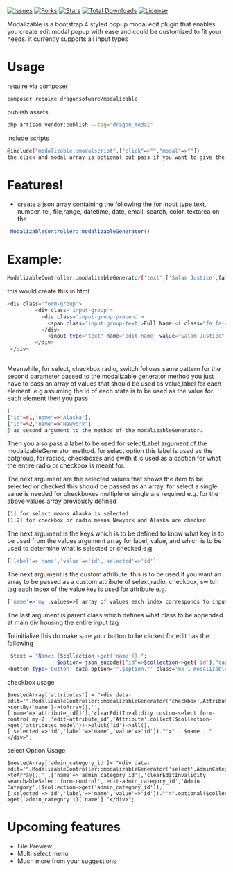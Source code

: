 
[![Issues](https://img.shields.io/github/issues/spartyboy/modalizable?style=for-the-badge)](https://github.com/spartyboy/modalizable/issues)
[![Forks](https://img.shields.io/github/forks/spartyboy/modalizable?style=for-the-badge)](https://github.com/spartyboy/modalizable/network/members)
[![Stars](https://img.shields.io/github/stars/spartyboy/modalizable?style=for-the-badge)](https://github.com/spartyboy/modalizable/stargazers)
[![Total Downloads](https://poser.pugx.org/dragonsoftware/modalizable/downloads)](//packagist.org/packages/dragonsoftware/modalizable)
[![License](https://poser.pugx.org/dragonsoftware/modalizable/license)](//packagist.org/packages/dragonsoftware/modalizable)



Modalizable is a bootstrap 4 styled popup modal edit plugin that enables you create edit modal popup with ease and could be customized to fit your needs. it currently supports all input types
# Usage

require via composer
```sh
composer require dragonsofware/modalizable
```

publish assets
```sh
php artisan vendor:publish --tag="dragon_modal"
```
include scripts
```sh
@include("modalizable::modalscript",["click"=>"","modal"=>""])
the click and modal array is optional but pass if you want to give the modal a different id, by default this is called modalizableModal for modal name and the click is the class name that triggers the event.
```
# Features!

  - create a json array containing the following the for input type text, number, tel, file,range, datetime, date, email, search, color, textarea on the
  ```sh
   ModalizableController::modalizableGenerator()
   ```
 # Example: 
   ```sh
   ModalizableController::modalizableGenerator('text',['Salam Justice',false, 'Full Name'],'user',['name'=>'full_name','data-menu'=>'main'],'form-control clearError','edit-name');
   ``` 
   
   
   this would create this in html
   
   ```sh
   <div class='form-group'>
            <div class='input-group'>
              <div class='input-group-prepend'>
                <span class='input-group-text'>Full Name <i class="fa fa-user"></i></span>
              </div>
                <input type="text" name='edit-name' value="Salam Justice" data-menu='main' />
            </div>
    </div>        
            
   ```
  Meanwhile, for select, checkbox,radio, switch follows same pattern for the second parameter passed to the modalizable generator method you just have to pass an array of values that should be used as value,label for each element. e.g assuming the id of each state is to be used as the value for each element then you pass
  
  ```sh
  [
  ["id"=>1,"name"=>"Alaska"],
  ["id"=>2,"name"=>"Newyork"]
  ] as second argument to the method of the modalizableGenerator.
  ```
Then you also pass a label to be used for selectLabel argument of the modalizableGenerator method. for select option this label is used as the optgroup, for radios, checkboxes and swith it is used as a caption for what the entire radio or checkbox is meant for.

The next argument are the selected values that shows the item to be selected or checked this should be passed as an array. for select a single value is  needed for checkboxes multiple or single are required e.g. for the above values array previously defined
```sh
[1] for select means Alaska is selected
[1,2] for checkbox or radio means Newyork and Alaska are checked
```

The next argument is the keys which is to be defined to know what key is to be used from the values argument array for label, value, and which is to be used to determine what is selected or checked e.g.

```sh
['label'=>'name','value'=>'id','selected'=>'id'] 
```

The next argument is the custom attribute, this is to be used if you want an array to be passed as a custom attribute of selext,radio, checkbox, switch tag each index of the value key is used for attribute e.g.
```sh
['name'=>'my',values=>[ array of values each index corresponds to input of the value argument]] to access this a custom attribute of data-my is created with value of index of the currently iterated value argument
```

The last argument is parent class which defines what class to be appended at main div housing the entire input tag

To initialize this do make sure your button to be clicked for edit has the following

```sh
 $text = "Name: {$collection->get('name')},";
                $option= json_encode(["id"=>$collection->get('id'),"caption"=>"Edit Programme For $text","url"=>route('crudprogramme.update',['crudprogramme'=>$collection->get('id')]),"csrf"=>csrf_token(),"class"=>"silentSubmit","placeholder"=>"editErrorMessages","errors"=>"clearEditInvalidity","type"=>"edit"]);
<button type='button' data-option='".$option."' class='mx-1 modalizable my-1 btn btn-sm btn-primary'><i class='fa fa-edit'></i>
```

checkbox usage

```shell script
$nestedArray['attributes'] = "<div data-edit='".ModalizableController::modalizableGenerator('checkbox',Attribute::all()->sortBy('name')->toArray(),'',['name'=>'attribute_id[]'],'clearEditInvalidity custom-select form-control my-2','edit-attribute_id','Attribute',collect($collection->get('attributes_model'))->pluck('id')->all(),['selected'=>'id','label'=>'name','value'=>'id'])."'>" . $name . "</div>";
```

select Option Usage

```shell script
$nestedArray['admin_category_id']= "<div data-edit='".ModalizableController::modalizableGenerator('select',AdminCategory::all()->toArray(),'',['name'=>'admin_category_id'],'clearEditInvalidity searchableSelect form-control','edit-admin_category_id','Admin Category',[$collection->get('admin_category_id')],['selected'=>'id','label'=>'name','value'=>'id'])."'>".optional($collection->get('admin_category'))['name']."</div>";
```

# Upcoming features

* File Preview
* Multi select menu
* Much more from your suggestions
